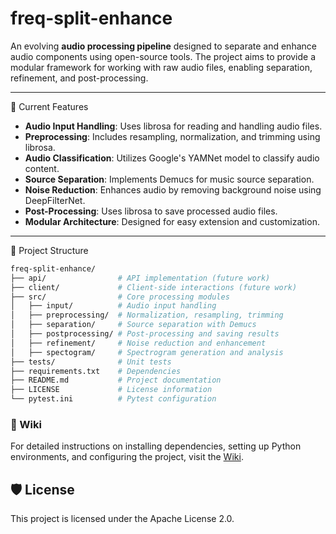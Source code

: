 # freq-split-enhance

An evolving **audio processing pipeline** designed to separate and enhance audio components using open-source tools. The project aims to provide a modular framework for working with raw audio files, enabling separation, refinement, and post-processing.

---

🚀 Current Features

- **Audio Input Handling**: Uses librosa for reading and handling audio files.
- **Preprocessing**: Includes resampling, normalization, and trimming using librosa.
- **Audio Classification**: Utilizes Google's YAMNet model to classify audio content.
- **Source Separation**: Implements Demucs for music source separation.
- **Noise Reduction**: Enhances audio by removing background noise using DeepFilterNet.
- **Post-Processing**: Uses librosa to save processed audio files.
- **Modular Architecture**: Designed for easy extension and customization.

---
📁 Project Structure

```bash
freq-split-enhance/
├── api/                # API implementation (future work)
├── client/             # Client-side interactions (future work)
├── src/                # Core processing modules
│   ├── input/          # Audio input handling
│   ├── preprocessing/  # Normalization, resampling, trimming
│   ├── separation/     # Source separation with Demucs
│   ├── postprocessing/ # Post-processing and saving results
│   ├── refinement/     # Noise reduction and enhancement
│   ├── spectogram/     # Spectrogram generation and analysis
├── tests/              # Unit tests
├── requirements.txt    # Dependencies
├── README.md           # Project documentation
├── LICENSE             # License information
└── pytest.ini          # Pytest configuration
```

### 📝 Wiki

For detailed instructions on installing dependencies, setting up Python environments, and configuring the project, visit the [Wiki](https://github.com/joelmathewthomas/freq-split-enhance/wiki).

## 🛡️ License

This project is licensed under the Apache License 2.0.
